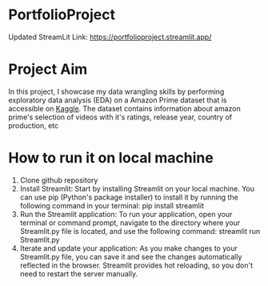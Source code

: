 # PortfolioProject
Updated StreamLit Link: https://portfolioproject.streamlit.app/

# Project Aim 
In this project, I showcase my data wrangling skills by performing exploratory data analysis (EDA) on a Amazon Prime dataset that is accessible on [Kaggle](https://www.kaggle.com/datasets/shivamb/amazon-prime-movies-and-tv-shows). The dataset contains information about amazon prime's selection of videos with it's ratings, release year, country of production, etc

# How to run it on local machine
1. Clone github repository 
2. Install Streamlit: Start by installing Streamlit on your local machine. You can use pip (Python's package installer) to install it by running the following command in your terminal: pip install streamlit 
3. Run the Streamlit application: To run your application, open your terminal or command prompt, navigate to the directory where your Streamlit.py file is located, and use the following command: streamlit run Streamlit.py
4. Iterate and update your application: As you make changes to your Streamlit.py file, you can save it and see the changes automatically reflected in the browser. Streamlit provides hot reloading, so you don't need to restart the server manually. 
